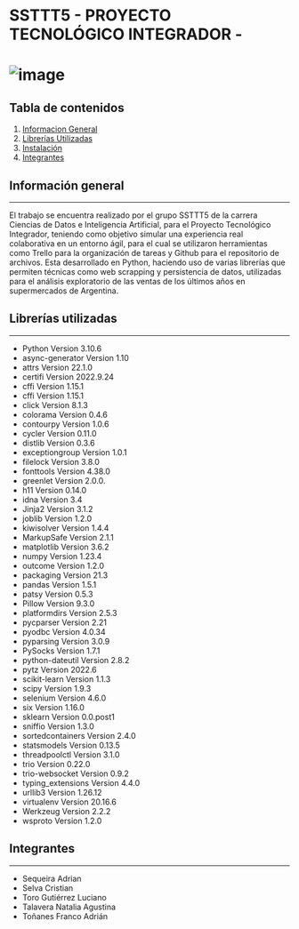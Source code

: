 # SSTTT5 - PROYECTO TECNOLÓGICO INTEGRADOR -

# ![image](https://user-images.githubusercontent.com/88250320/202275495-0d341b78-3193-4406-9da2-55e6ad46dd80.png)

## Tabla de contenidos
1. [Informacion General](#informacion-general)
2. [Librerías Utilizadas](#librerias-utilizadas)
3. [Instalación](#instalacion)
4. [Integrantes](#integrantes)


## Información general 
***
El trabajo se encuentra realizado por el grupo SSTTT5 de la carrera Ciencias de Datos e Inteligencia Artificial, para el Proyecto Tecnológico Integrador, teniendo como objetivo simular una experiencia real colaborativa en un entorno ágil, para el cual se utilizaron herramientas como Trello para la organización de tareas y Github para el repositorio de archivos. Esta desarrollado en Python, haciendo uso de varias librerías que permiten técnicas como web scrapping y persistencia de datos, utilizadas para el análisis exploratorio de las ventas de los últimos años en supermercados de Argentina.


## Librerías utilizadas
***
* Python Version 3.10.6 
* async-generator Version 1.10
* attrs Version 22.1.0
* certifi Version 2022.9.24
* cffi Version 1.15.1
* cffi Version 1.15.1
* click Version 8.1.3
* colorama Version 0.4.6
* contourpy Version 1.0.6
* cycler Version 0.11.0
* distlib Version 0.3.6
* exceptiongroup Version 1.0.1
* filelock Version 3.8.0
* fonttools Version 4.38.0
* greenlet Version 2.0.0.
* h11 Version 0.14.0
* idna Version 3.4
* Jinja2 Version 3.1.2
* joblib Version 1.2.0
* kiwisolver Version 1.4.4
* MarkupSafe Version 2.1.1
* matplotlib Version 3.6.2
* numpy Version 1.23.4
* outcome Version 1.2.0
* packaging Version 21.3
* pandas Version 1.5.1
* patsy Version 0.5.3
* Pillow Version 9.3.0
* platformdirs Version 2.5.3
* pycparser Version 2.21
* pyodbc Version 4.0.34
* pyparsing Version 3.0.9
* PySocks Version 1.7.1
* python-dateutil Version 2.8.2
* pytz Version 2022.6
* scikit-learn Version 1.1.3
* scipy Version 1.9.3
* selenium Version 4.6.0
* six Version 1.16.0
* sklearn Version 0.0.post1
* sniffio Version 1.3.0
* sortedcontainers Version 2.4.0
* statsmodels Version 0.13.5
* threadpoolctl Version 3.1.0
* trio Version 0.22.0
* trio-websocket Version 0.9.2
* typing_extensions Version 4.4.0
* urllib3 Version 1.26.12
* virtualenv Version 20.16.6
* Werkzeug Version 2.2.2
* wsproto Version 1.2.0


## Integrantes
***
* Sequeira Adrian
* Selva Cristian
* Toro Gutiérrez Luciano
* Talavera Natalia Agustina
* Toñanes Franco Adrián
